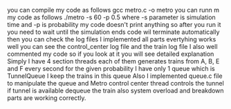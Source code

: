 you can compile my code as follows gcc metro.c -o metro
you can runn m my code as follows ./metro -s 60 -p 0.5 where -s parameter is simulation time and -p is probability
my code doesn't print anything so after you run it you need to wait until the simulation ends code wil terminate automatically
then you can check the log files
I implemented all parts evertyhing works well you can see the control_center log file and the train log file
I also well commented my code so if you look at it you will see detailed explanation
Simply I have 4 section threads each of them generates trains from A, B, E and F every second for the given probability
I have only 1 queue which is TunnelQueue I keep the trains in this queue
Also I implemented queue.c file to manipulate the queue
and Metro control center thread controls the tunnel if tunnel is available dequeue the train also system overload and breakdown parts are working correctly.


